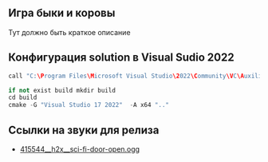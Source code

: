 ## Игра быки и коровы
Тут должно быть краткое описание

## Конфигурация solution в Visual Sudio 2022

```cpp
call "C:\Program Files\Microsoft Visual Studio\2022\Community\VC\Auxiliary\Build\vcvars64.bat"

if not exist build mkdir build
cd build
cmake -G "Visual Studio 17 2022"  -A x64 ".."
```

## Ссылки на звуки для релиза

* [415544__h2x__sci-fi-door-open.ogg](https://freesound.org/people/H2x/sounds/415544/)
